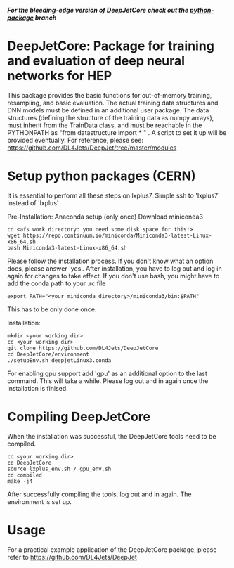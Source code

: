 ***For the bleeding-edge version of DeepJetCore check out the [python-package](https://github.com/SwapneelM/DeepJetCore/blob/python-package/PYPKG.md) branch***

DeepJetCore: Package for training and evaluation of deep neural networks for HEP
===============================================================================

This package provides the basic functions for out-of-memory training, resampling, and basic evaluation. 
The actual training data structures and DNN models must be defined in an additional user package. The data structures (defining the structure of the training data as numpy arrays), must inherit from the TrainData class, and must be reachable in the PYTHONPATH as "from datastructure import * " .
A script to set it up will be provided eventually. For reference, please see: 
https://github.com/DL4Jets/DeepJet/tree/master/modules


Setup python packages (CERN)
==========
It is essential to perform all these steps on lxplus7. Simple ssh to 'lxplus7' instead of 'lxplus'

Pre-Installation: Anaconda setup (only once)
Download miniconda3
```
cd <afs work directory: you need some disk space for this!>
wget https://repo.continuum.io/miniconda/Miniconda3-latest-Linux-x86_64.sh
bash Miniconda3-latest-Linux-x86_64.sh
```
Please follow the installation process. If you don't know what an option does, please answer 'yes'.
After installation, you have to log out and log in again for changes to take effect.
If you don't use bash, you might have to add the conda path to your .rc file
```
export PATH="<your miniconda directory>/miniconda3/bin:$PATH"
```
This has to be only done once.


Installation:

```
mkdir <your working dir>
cd <your working dir>
git clone https://github.com/DL4Jets/DeepJetCore
cd DeepJetCore/environment
./setupEnv.sh deepjetLinux3.conda
```
For enabling gpu support add 'gpu' as an additional option to the last command.
This will take a while. Please log out and in again once the installation is finised.

Compiling DeepJetCore
===========

When the installation was successful, the DeepJetCore tools need to be compiled.
```
cd <your working dir>
cd DeepJetCore
source lxplus_env.sh / gpu_env.sh
cd compiled
make -j4
```

After successfully compiling the tools, log out and in again.
The environment is set up.


Usage
==========

For a practical example application of the DeepJetCore package, please refer to https://github.com/DL4Jets/DeepJet
